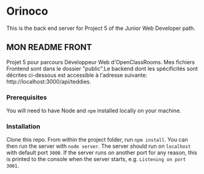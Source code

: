 # Orinoco #

This is the back end server for Project 5 of the Junior Web Developer path.

## MON README FRONT
Projet 5 pour parcours Développeur Web d'OpenClassRooms.
Mes fichiers Frontend sont dans le dossier "public".Le backend dont les spécificités sont décrites ci-dessous est accessible à l'adresse suivante: http://localhost:3000/api/teddies.

### Prerequisites ###

You will need to have Node and `npm` installed locally on your machine.

### Installation ###

Clone this repo. From within the project folder, run `npm install`. You 
can then run the server with `node server`. 
The server should run on `localhost` with default port `3000`. If the
server runs on another port for any reason, this is printed to the
console when the server starts, e.g. `Listening on port 3001`.
